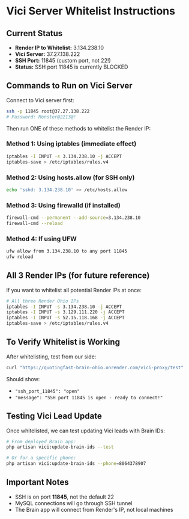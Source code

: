 # Vici Server Whitelist Instructions

## Current Status
- **Render IP to Whitelist:** 3.134.238.10
- **Vici Server:** 37.27.138.222
- **SSH Port:** 11845 (custom port, not 22!)
- **Status:** SSH port 11845 is currently BLOCKED

## Commands to Run on Vici Server

Connect to Vici server first:
```bash
ssh -p 11845 root@37.27.138.222
# Password: Monster@2213@!
```

Then run ONE of these methods to whitelist the Render IP:

### Method 1: Using iptables (immediate effect)
```bash
iptables -I INPUT -s 3.134.238.10 -j ACCEPT
iptables-save > /etc/iptables/rules.v4
```

### Method 2: Using hosts.allow (for SSH only)
```bash
echo 'sshd: 3.134.238.10' >> /etc/hosts.allow
```

### Method 3: Using firewalld (if installed)
```bash
firewall-cmd --permanent --add-source=3.134.238.10
firewall-cmd --reload
```

### Method 4: If using UFW
```bash
ufw allow from 3.134.238.10 to any port 11845
ufw reload
```

## All 3 Render IPs (for future reference)
If you want to whitelist all potential Render IPs at once:
```bash
# All three Render Ohio IPs
iptables -I INPUT -s 3.134.238.10 -j ACCEPT
iptables -I INPUT -s 3.129.111.220 -j ACCEPT
iptables -I INPUT -s 52.15.118.168 -j ACCEPT
iptables-save > /etc/iptables/rules.v4
```

## To Verify Whitelist is Working
After whitelisting, test from our side:
```bash
curl "https://quotingfast-brain-ohio.onrender.com/vici-proxy/test"
```

Should show:
- `"ssh_port_11845": "open"`
- `"message": "SSH port 11845 is open - ready to connect!"`

## Testing Vici Lead Update
Once whitelisted, we can test updating Vici leads with Brain IDs:
```bash
# From deployed Brain app:
php artisan vici:update-brain-ids --test

# Or for a specific phone:
php artisan vici:update-brain-ids --phone=8064378907
```

## Important Notes
- SSH is on port **11845**, not the default 22
- MySQL connections will go through SSH tunnel
- The Brain app will connect from Render's IP, not local machines


